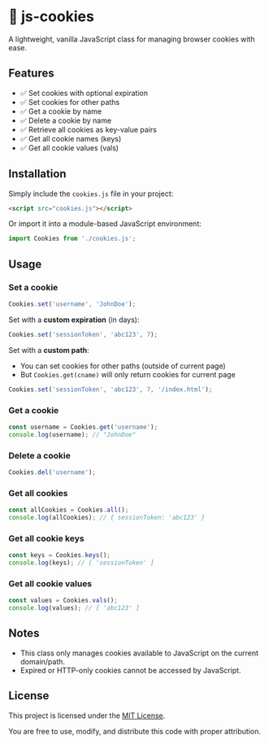 # 🍪 js-cookies

A lightweight, vanilla JavaScript class for managing browser cookies with ease.

## Features

* ✅ Set cookies with optional expiration
* ✅ Set cookies for other paths
* ✅ Get a cookie by name
* ✅ Delete a cookie by name
* ✅ Retrieve all cookies as key-value pairs
* ✅ Get all cookie names (keys)
* ✅ Get all cookie values (vals)

## Installation

Simply include the `cookies.js` file in your project:

```html
<script src="cookies.js"></script>
```

Or import it into a module-based JavaScript environment:

```js
import Cookies from './cookies.js';
```

## Usage

### Set a cookie

```js
Cookies.set('username', 'JohnDoe');
```

Set with a **custom expiration** (in days):

```js
Cookies.set('sessionToken', 'abc123', 7);
```

Set with a **custom path**:
- You can set cookies for other paths (outside of current page)
- But `Cookies.get(cname)` will only return cookies for current page

```js
Cookies.set('sessionToken', 'abc123', 7, '/index.html');
```

### Get a cookie

```js
const username = Cookies.get('username');
console.log(username); // "JohnDoe"
```

### Delete a cookie

```js
Cookies.del('username');
```

### Get all cookies

```js
const allCookies = Cookies.all();
console.log(allCookies); // { sessionToken: 'abc123' }
```

### Get all cookie keys

```js
const keys = Cookies.keys();
console.log(keys); // [ 'sessionToken' ]
```

### Get all cookie values

```js
const values = Cookies.vals();
console.log(values); // [ 'abc123' ]
```

## Notes

* This class only manages cookies available to JavaScript on the current domain/path.
* Expired or HTTP-only cookies cannot be accessed by JavaScript.

## License

This project is licensed under the [MIT License](LICENSE).

You are free to use, modify, and distribute this code with proper attribution.
